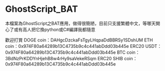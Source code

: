 # GhostScript_BAT
本檔案為GhostScript之BAT應用，做得很簡陋，目前只支援繁體中文，等哪天開心了或有高人把它換python或C#編譯我都隨意

歡迎打賞
DOGE coin：DAHgcDzckaFsTgyLHqpaDdBBRSy1SDshUM
ETH coin：0x974F80a64289b13C4735b9c4c441abDdd03b445e
ERC20 USDT：0x974F80a64289b13C4735b9c4c441abDdd03b445e
BTC coin：3BdNzPrKDDYnHjehB8w4rHy9saVekeRSqm
ERC20 SHIB coin：0x974F80a64289b13C4735b9c4c441abDdd03b445e
